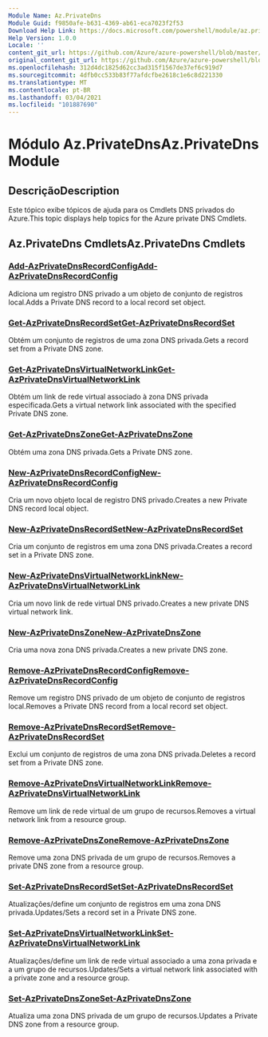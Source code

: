 ```yaml
---
Module Name: Az.PrivateDns
Module Guid: f9850afe-b631-4369-ab61-eca7023f2f53
Download Help Link: https://docs.microsoft.com/powershell/module/az.privatedns
Help Version: 1.0.0
Locale: ''
content_git_url: https://github.com/Azure/azure-powershell/blob/master/src/PrivateDns/PrivateDns/help/Az.PrivateDNS.md
original_content_git_url: https://github.com/Azure/azure-powershell/blob/master/src/PrivateDns/PrivateDns/help/Az.PrivateDNS.md
ms.openlocfilehash: 312d4dc1825d62cc3ad315f1567de37ef6c919d7
ms.sourcegitcommit: 4dfb0cc533b83f77afdcfbe2618c1e6c8d221330
ms.translationtype: MT
ms.contentlocale: pt-BR
ms.lasthandoff: 03/04/2021
ms.locfileid: "101887690"
---
```

# <span data-ttu-id="eb527-101">Módulo Az.PrivateDns</span><span class="sxs-lookup"><span data-stu-id="eb527-101">Az.PrivateDns Module</span></span>
## <span data-ttu-id="eb527-102">Descrição</span><span class="sxs-lookup"><span data-stu-id="eb527-102">Description</span></span>
<span data-ttu-id="eb527-103">Este tópico exibe tópicos de ajuda para os Cmdlets DNS privados do Azure.</span><span class="sxs-lookup"><span data-stu-id="eb527-103">This topic displays help topics for the Azure private DNS Cmdlets.</span></span>

## <span data-ttu-id="eb527-104">Az.PrivateDns Cmdlets</span><span class="sxs-lookup"><span data-stu-id="eb527-104">Az.PrivateDns Cmdlets</span></span>
### [<span data-ttu-id="eb527-105">Add-AzPrivateDnsRecordConfig</span><span class="sxs-lookup"><span data-stu-id="eb527-105">Add-AzPrivateDnsRecordConfig</span></span>](Add-AzPrivateDnsRecordConfig.md)
<span data-ttu-id="eb527-106">Adiciona um registro DNS privado a um objeto de conjunto de registros local.</span><span class="sxs-lookup"><span data-stu-id="eb527-106">Adds a Private DNS record to a local record set object.</span></span>

### [<span data-ttu-id="eb527-107">Get-AzPrivateDnsRecordSet</span><span class="sxs-lookup"><span data-stu-id="eb527-107">Get-AzPrivateDnsRecordSet</span></span>](Get-AzPrivateDnsRecordSet.md)
<span data-ttu-id="eb527-108">Obtém um conjunto de registros de uma zona DNS privada.</span><span class="sxs-lookup"><span data-stu-id="eb527-108">Gets a record set from a Private DNS zone.</span></span>

### [<span data-ttu-id="eb527-109">Get-AzPrivateDnsVirtualNetworkLink</span><span class="sxs-lookup"><span data-stu-id="eb527-109">Get-AzPrivateDnsVirtualNetworkLink</span></span>](Get-AzPrivateDnsVirtualNetworkLink.md)
<span data-ttu-id="eb527-110">Obtém um link de rede virtual associado à zona DNS privada especificada.</span><span class="sxs-lookup"><span data-stu-id="eb527-110">Gets a virtual network link associated with the specified Private DNS zone.</span></span>

### [<span data-ttu-id="eb527-111">Get-AzPrivateDnsZone</span><span class="sxs-lookup"><span data-stu-id="eb527-111">Get-AzPrivateDnsZone</span></span>](Get-AzPrivateDnsZone.md)
<span data-ttu-id="eb527-112">Obtém uma zona DNS privada.</span><span class="sxs-lookup"><span data-stu-id="eb527-112">Gets a Private DNS zone.</span></span>

### [<span data-ttu-id="eb527-113">New-AzPrivateDnsRecordConfig</span><span class="sxs-lookup"><span data-stu-id="eb527-113">New-AzPrivateDnsRecordConfig</span></span>](New-AzPrivateDnsRecordConfig.md)
<span data-ttu-id="eb527-114">Cria um novo objeto local de registro DNS privado.</span><span class="sxs-lookup"><span data-stu-id="eb527-114">Creates a new Private DNS record local object.</span></span>

### [<span data-ttu-id="eb527-115">New-AzPrivateDnsRecordSet</span><span class="sxs-lookup"><span data-stu-id="eb527-115">New-AzPrivateDnsRecordSet</span></span>](New-AzPrivateDnsRecordSet.md)
<span data-ttu-id="eb527-116">Cria um conjunto de registros em uma zona DNS privada.</span><span class="sxs-lookup"><span data-stu-id="eb527-116">Creates a record set in a Private DNS zone.</span></span>

### [<span data-ttu-id="eb527-117">New-AzPrivateDnsVirtualNetworkLink</span><span class="sxs-lookup"><span data-stu-id="eb527-117">New-AzPrivateDnsVirtualNetworkLink</span></span>](New-AzPrivateDnsVirtualNetworkLink.md)
<span data-ttu-id="eb527-118">Cria um novo link de rede virtual DNS privado.</span><span class="sxs-lookup"><span data-stu-id="eb527-118">Creates a new private DNS virtual network link.</span></span>

### [<span data-ttu-id="eb527-119">New-AzPrivateDnsZone</span><span class="sxs-lookup"><span data-stu-id="eb527-119">New-AzPrivateDnsZone</span></span>](New-AzPrivateDnsZone.md)
<span data-ttu-id="eb527-120">Cria uma nova zona DNS privada.</span><span class="sxs-lookup"><span data-stu-id="eb527-120">Creates a new private DNS zone.</span></span>

### [<span data-ttu-id="eb527-121">Remove-AzPrivateDnsRecordConfig</span><span class="sxs-lookup"><span data-stu-id="eb527-121">Remove-AzPrivateDnsRecordConfig</span></span>](Remove-AzPrivateDnsRecordConfig.md)
<span data-ttu-id="eb527-122">Remove um registro DNS privado de um objeto de conjunto de registros local.</span><span class="sxs-lookup"><span data-stu-id="eb527-122">Removes a Private DNS record from a local record set object.</span></span>

### [<span data-ttu-id="eb527-123">Remove-AzPrivateDnsRecordSet</span><span class="sxs-lookup"><span data-stu-id="eb527-123">Remove-AzPrivateDnsRecordSet</span></span>](Remove-AzPrivateDnsRecordSet.md)
<span data-ttu-id="eb527-124">Exclui um conjunto de registros de uma zona DNS privada.</span><span class="sxs-lookup"><span data-stu-id="eb527-124">Deletes a record set from a Private DNS zone.</span></span>

### [<span data-ttu-id="eb527-125">Remove-AzPrivateDnsVirtualNetworkLink</span><span class="sxs-lookup"><span data-stu-id="eb527-125">Remove-AzPrivateDnsVirtualNetworkLink</span></span>](Remove-AzPrivateDnsVirtualNetworkLink.md)
<span data-ttu-id="eb527-126">Remove um link de rede virtual de um grupo de recursos.</span><span class="sxs-lookup"><span data-stu-id="eb527-126">Removes a virtual network link from a resource group.</span></span>

### [<span data-ttu-id="eb527-127">Remove-AzPrivateDnsZone</span><span class="sxs-lookup"><span data-stu-id="eb527-127">Remove-AzPrivateDnsZone</span></span>](Remove-AzPrivateDnsZone.md)
<span data-ttu-id="eb527-128">Remove uma zona DNS privada de um grupo de recursos.</span><span class="sxs-lookup"><span data-stu-id="eb527-128">Removes a private DNS zone from a resource group.</span></span>

### [<span data-ttu-id="eb527-129">Set-AzPrivateDnsRecordSet</span><span class="sxs-lookup"><span data-stu-id="eb527-129">Set-AzPrivateDnsRecordSet</span></span>](Set-AzPrivateDnsRecordSet.md)
<span data-ttu-id="eb527-130">Atualizações/define um conjunto de registros em uma zona DNS privada.</span><span class="sxs-lookup"><span data-stu-id="eb527-130">Updates/Sets a record set in a Private DNS zone.</span></span>

### [<span data-ttu-id="eb527-131">Set-AzPrivateDnsVirtualNetworkLink</span><span class="sxs-lookup"><span data-stu-id="eb527-131">Set-AzPrivateDnsVirtualNetworkLink</span></span>](Set-AzPrivateDnsVirtualNetworkLink.md)
<span data-ttu-id="eb527-132">Atualizações/define um link de rede virtual associado a uma zona privada e a um grupo de recursos.</span><span class="sxs-lookup"><span data-stu-id="eb527-132">Updates/Sets a virtual network link associated with a private zone and a resource group.</span></span>

### [<span data-ttu-id="eb527-133">Set-AzPrivateDnsZone</span><span class="sxs-lookup"><span data-stu-id="eb527-133">Set-AzPrivateDnsZone</span></span>](Set-AzPrivateDnsZone.md)
<span data-ttu-id="eb527-134">Atualiza uma zona DNS privada de um grupo de recursos.</span><span class="sxs-lookup"><span data-stu-id="eb527-134">Updates a Private DNS zone from a resource group.</span></span>

